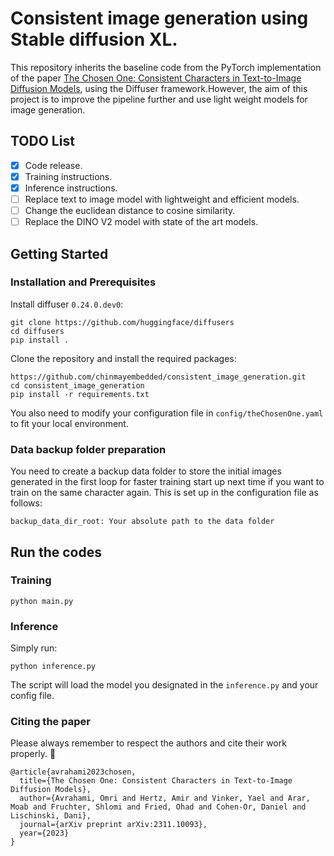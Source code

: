 # Consistent image generation using Stable diffusion XL.

This repository inherits the baseline code from the PyTorch implementation of the paper [The Chosen One: Consistent Characters in Text-to-Image Diffusion Models](https://arxiv.org/abs/2311.10093), using the Diffuser framework.However, the aim of this project is to improve the pipeline further and use light weight models for image generation.

## TODO List
- [x] Code release.
- [x] Training instructions.
- [x] Inference instructions.
- [ ] Replace text to image model with lightweight and efficient models.
- [ ] Change the euclidean distance to cosine similarity.
- [ ] Replace the DINO V2 model with state of the art models.

## Getting Started

### Installation and Prerequisites
Install diffuser `0.24.0.dev0`:
```
git clone https://github.com/huggingface/diffusers
cd diffusers
pip install .
```

Clone the repository and install the required packages:
```
https://github.com/chinmayembedded/consistent_image_generation.git
cd consistent_image_generation
pip install -r requirements.txt
```
You also need to modify your configuration file in `config/theChosenOne.yaml` to fit your local environment.

### Data backup folder preparation
You need to create a backup data folder to store the initial images generated in the first loop for faster training start up next time if you want to train on the same character again.
This is set up in the configuration file as follows:
``` 
backup_data_dir_root: Your absolute path to the data folder
```

## Run the codes
### Training
```
python main.py
```

### Inference
Simply run:
```
python inference.py
```
The script will load the model you designated in the `inference.py` and your config file.


### Citing the paper
Please always remember to respect the authors and cite their work properly. 🫡
```
@article{avrahami2023chosen,
  title={The Chosen One: Consistent Characters in Text-to-Image Diffusion Models},
  author={Avrahami, Omri and Hertz, Amir and Vinker, Yael and Arar, Moab and Fruchter, Shlomi and Fried, Ohad and Cohen-Or, Daniel and Lischinski, Dani},
  journal={arXiv preprint arXiv:2311.10093},
  year={2023}
}
```
